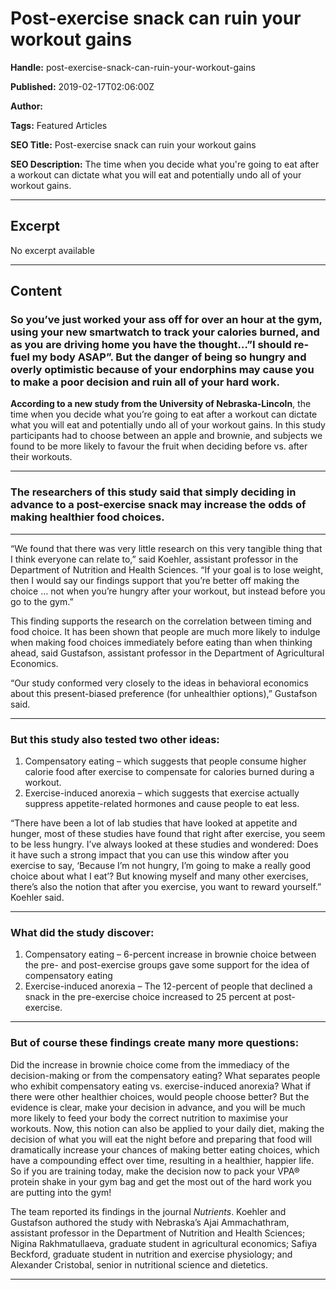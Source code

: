 # Post-exercise snack can ruin your workout gains

**Handle:** post-exercise-snack-can-ruin-your-workout-gains

**Published:** 2019-02-17T02:06:00Z

**Author:**  

**Tags:** Featured Articles

**SEO Title:** Post-exercise snack can ruin your workout gains

**SEO Description:** The time when you decide what you're going to eat after a workout can dictate what you will eat and potentially undo all of your workout gains.

---

## Excerpt

No excerpt available

---

## Content

### So you’ve just worked your ass off for over an hour at the gym, using your new smartwatch to track your calories burned, and as you are driving home you have the thought…”I should re-fuel my body ASAP”. But the danger of being so hungry and overly optimistic because of your endorphins may cause you to make a poor decision and ruin all of your hard work.

**According to a new study from the University of Nebraska-Lincoln**,  the time when you decide what you’re going to eat after a workout can dictate what you will eat and potentially undo all of your workout gains. In this study participants had to choose between an apple and brownie, and subjects we found to be more likely to favour the fruit when deciding before vs. after their workouts.

---

### The researchers of this study said that simply deciding in advance to a post-exercise snack may increase the odds of making healthier food choices.

---

“We found that there was very little research on this very tangible thing that I think everyone can relate to,” said Koehler, assistant professor in the Department of Nutrition and Health Sciences. “If your goal is to lose weight, then I would say our findings support that you’re better off making the choice … not when you’re hungry after your workout, but instead before you go to the gym.”

This finding supports the research on the correlation between timing and food choice. It has been shown that people are much more likely to indulge when making food choices immediately before eating than when thinking ahead, said Gustafson, assistant professor in the Department of Agricultural Economics.

“Our study conformed very closely to the ideas in behavioral economics about this present-biased preference (for unhealthier options),” Gustafson said.

---

### But this study also tested two other ideas:

1. Compensatory eating – which suggests that people consume higher calorie food after exercise to compensate for calories burned during a workout.
2. Exercise-induced anorexia – which suggests that exercise actually suppress appetite-related hormones and cause people to eat less.

“There have been a lot of lab studies that have looked at appetite and hunger, most of these studies have found that right after exercise, you seem to be less hungry. I’ve always looked at these studies and wondered: Does it have such a strong impact that you can use this window after you exercise to say, ‘Because I’m not hungry, I’m going to make a really good choice about what I eat’? But knowing myself and many other exercises, there’s also the notion that after you exercise, you want to reward yourself.” Koehler said.

---

### What did the study discover:

1. Compensatory eating –  6-percent increase in brownie choice between the pre- and post-exercise groups gave some support for the idea of compensatory eating
2. Exercise-induced anorexia – The 12-percent of people that declined a snack in the pre-exercise choice increased to 25 percent at post-exercise.

---

### But of course these findings create many more questions:

Did the increase in brownie choice come from the immediacy of the decision-making or from the compensatory eating?
What separates people who exhibit compensatory eating vs. exercise-induced anorexia?
What if there were other healthier choices, would people choose better?
But the evidence is clear, make your decision in advance, and you will be much more likely to feed your body the correct nutrition to maximise your workouts. Now, this notion can also be applied to your daily diet, making the decision of what you will eat the night before and preparing that food will dramatically increase your chances of making better eating choices, which have a compounding effect over time, resulting in a healthier, happier life. So if you are training today, make the decision now to pack your VPA® protein shake in your gym bag and get the most out of the hard work you are putting into the gym!

The team reported its findings in the journal *Nutrients*. Koehler and Gustafson authored the study with Nebraska’s Ajai Ammachathram, assistant professor in the Department of Nutrition and Health Sciences; Nigina Rakhmatullaeva, graduate student in agricultural economics; Safiya Beckford, graduate student in nutrition and exercise physiology; and Alexander Cristobal, senior in nutritional science and dietetics.

---

<div class="os_poll" data-path="/polls/2673688" id="os-widget-727933"></div>

